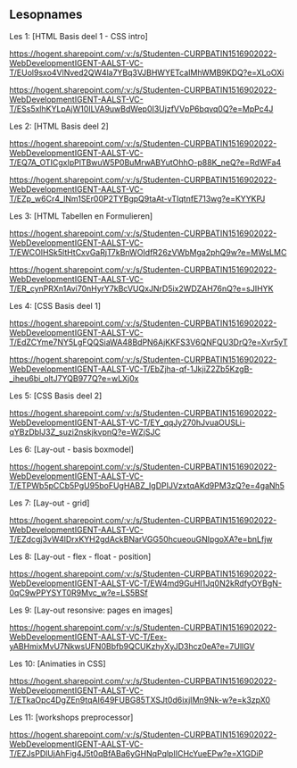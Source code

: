 ## Lesopnames


Les 1: [HTML Basis deel 1 - CSS intro]   

https://hogent.sharepoint.com/:v:/s/Studenten-CURPBATIN1516902022-WebDevelopmentIGENT-AALST-VC-T/EUol9sxo4VlNved2QW4la7YBq3VJBHWYETcaIMhWMB9KDQ?e=XLoOXi

https://hogent.sharepoint.com/:v:/s/Studenten-CURPBATIN1516902022-WebDevelopmentIGENT-AALST-VC-T/ESs5xlhKYLpAjW10ILVA9uwBdWep0I3UjzfVVpP6bqvq0Q?e=MpPc4J

Les 2: [HTML Basis deel 2]

https://hogent.sharepoint.com/:v:/s/Studenten-CURPBATIN1516902022-WebDevelopmentIGENT-AALST-VC-T/EQ7A_OTICgxIpPlTBwuW5P0BuMrwABYutOhhO-p88K_neQ?e=RdWFa4

https://hogent.sharepoint.com/:v:/s/Studenten-CURPBATIN1516902022-WebDevelopmentIGENT-AALST-VC-T/EZp_w6Cr4_lNm1SEr00P2TYBgpQ9taAt-vTIqtnfE713wg?e=KYYKPJ

Les 3: [HTML Tabellen en Formulieren]

https://hogent.sharepoint.com/:v:/s/Studenten-CURPBATIN1516902022-WebDevelopmentIGENT-AALST-VC-T/EWCOlHSk5ltHtCxvGaRjT7kBnWOIdfR26zVWbMga2phQ9w?e=MWsLMC

https://hogent.sharepoint.com/:v:/s/Studenten-CURPBATIN1516902022-WebDevelopmentIGENT-AALST-VC-T/ER_cynPRXn1Avi70nHyrY7kBcVUQxJNrD5ix2WDZAH76nQ?e=sJIHYK

Les 4: [CSS Basis deel 1]

https://hogent.sharepoint.com/:v:/s/Studenten-CURPBATIN1516902022-WebDevelopmentIGENT-AALST-VC-T/EdZCYme7NY5LgFQQSiaWA48BdPN6AjKKFS3V6QNFQU3DrQ?e=Xvr5yT

https://hogent.sharepoint.com/:v:/s/Studenten-CURPBATIN1516902022-WebDevelopmentIGENT-AALST-VC-T/EbZjha-qf-1JkjiZ2Zb5KzgB-_iheu6bi_oltJ7YQB977Q?e=wLXj0x

Les 5: [CSS Basis deel 2]

https://hogent.sharepoint.com/:v:/s/Studenten-CURPBATIN1516902022-WebDevelopmentIGENT-AALST-VC-T/EY_qqJy270hJvuaOUSLi-qYBzDblJ3Z_suzi2nskjkvpnQ?e=WZjSJC

Les 6: [Lay-out - basis boxmodel]

https://hogent.sharepoint.com/:v:/s/Studenten-CURPBATIN1516902022-WebDevelopmentIGENT-AALST-VC-T/ETPWb5pCCb5PgU95boFUgHABZ_IgDPIJVzxtqAKd9PM3zQ?e=4gaNh5


Les 7: [Lay-out - grid]

https://hogent.sharepoint.com/:v:/s/Studenten-CURPBATIN1516902022-WebDevelopmentIGENT-AALST-VC-T/EZdcgj3vW4lDrxKYH2gdAckBNarVGG50hcueouGNIpgoXA?e=bnLfjw

Les 8: [Lay-out - flex - float - position]

https://hogent.sharepoint.com/:v:/s/Studenten-CURPBATIN1516902022-WebDevelopmentIGENT-AALST-VC-T/EW4md9GuHI1Jq0N2kRdfyOYBgN-0qC9wPPYSYT0R9Mvc_w?e=LS5BSf

Les 9: [Lay-out resonsive: pages en images]

https://hogent.sharepoint.com/:v:/s/Studenten-CURPBATIN1516902022-WebDevelopmentIGENT-AALST-VC-T/Eex-yABHmixMvU7NkwsUFN0Bbfb9QCUKzhyXyJD3hcz0eA?e=7UllGV

Les 10: [Animaties in CSS]

https://hogent.sharepoint.com/:v:/s/Studenten-CURPBATIN1516902022-WebDevelopmentIGENT-AALST-VC-T/ETkaOpc4DgZEn9tqAI649FUBG85TXSJt0d6ixjIMn9Nk-w?e=k3zpX0

Les 11: [workshops preprocessor]

https://hogent.sharepoint.com/:v:/s/Studenten-CURPBATIN1516902022-WebDevelopmentIGENT-AALST-VC-T/EZJsPDlUjAhFig4J5t0qBfABa6yGHNqPqlpIICHcYueEPw?e=X1GDiP

